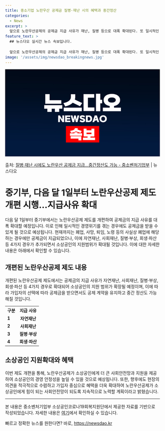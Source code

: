 ```yaml
---
title: 중소기업 노란우산 공제금 질병·재난 시의 혜택과 중간정산
categories:
  - News
excerpt: >
  앞으로 노란우산공제의 공제금 지급 사유가 재난, 질병 등으로 대폭 확대된다. 또 일시적인 경영위기를 겪으면 …
feature_text: >
  ## 뉴스다오 실시간 뉴스 속보입니다.

  앞으로 노란우산공제의 공제금 지급 사유가 재난, 질병 등으로 대폭 확대된다. 또 일시적인 경영위기를 겪으면 …
image: '/assets/img/newsdao_breakingnews.jpg'
---
```


![뉴스다오 속보](/assets/img/newsdao_breakingnews.jpg)

<p>출처: <a href="https://newsdao.kr/3939" rel="dofollow">질병·재난 시에도 노란우산 공제금 지급…중간정산도 가능 - 중소벤처기업부</a> | 뉴스다오</p>

<h1>중기부, 다음 달 1일부터 노란우산공제 제도 개편 시행…지급사유 확대</h1>
<p data-ke-size="size16">다음 달 1일부터 중기부에서는 노란우산공제 제도를 개편하여 공제금의 지급 사유를 대폭 확대할 예정입니다. 이로 인해 일시적인 경영위기를 겪는 경우에도 공제금을 받을 수 있게 될 것으로 예상됩니다. 현재까지는 폐업, 사망, 퇴임, 노령 등의 사실상 폐업에 해당하는 경우에만 공제금이 지급되었으나, 이에 자연재난, 사회재난, 질병·부상, 회생·파산 등 4가지 경우가 추가되면서 소상공인의 지원범위가 확대될 것입니다. 이에 대한 자세한 내용은 아래에서 확인할 수 있습니다.</p>

<h2 data-ke-size="size26">개편된 노란우산공제 제도 내용</h2>
<p data-ke-size="size16">개편된 노란우산공제 제도에서는 공제금의 지급 사유가 자연재난, 사회재난, 질병·부상, 회생·파산 등 4가지 경우로 확대되어 소상공인의 지원 범위가 확장될 예정이며, 이에 따라 가입자의 선택에 따라 공제금을 받으면서도 공제 계약을 유지하고 중간 정산도 가능해질 것입니다.</p>

<table>
  <tr>
    <th>구분</th>
    <th>지급 사유</th>
  </tr>
  <tr>
    <td><b>1</b></td>
    <td style="text-align: center; height: 17px;"><b>자연재난</b></td>
  </tr>
  <tr>
    <td><b>2</b></td>
    <td style="text-align: center; height: 17px;"><b>사회재난</b></td>
  </tr>
  <tr>
    <td><b>3</b></td>
    <td style="text-align: center; height: 17px;"><b>질병·부상</b></td>
  </tr>
  <tr>
    <td><b>4</b></td>
    <td style="text-align: center; height: 17px;"><b>회생·파산</b></td>
  </tr>
</table>

<h2 data-ke-size="size26">소상공인 지원확대와 혜택</h2>
<p data-ke-size="size16">이번 제도 개편을 통해, 노란우산공제가 소상공인에게 더 큰 사회안전망과 지원을 제공하여 소상공인의 경영 안정성을 높일 수 있을 것으로 예상됩니다. 또한, 향후에도 현장의 의견을 적극적으로 수렴하고 가입자 중심으로 혜택을 더욱 확대하여 노란우산공제가 소상공인에게 힘이 되는 사회안전망이 되도록 지속적으로 노력할 계획이라고 밝혔습니다.</p>

<hr>

<p data-ke-size="size16">본 내용은 중소벤처기업부 소상공인코로나19회복지원단에서 제공한 자료를 기반으로 작성되었습니다. 자세한 내용은 <a href="https://newsdao.kr/3939" target="_blank">여기</a>에서 확인하실 수 있습니다.</p> 

빠르고 정확한 뉴스를 원한다면? 바로, <a href="https://newsdao.kr" rel="dofollow">https://newsdao.kr</a>


